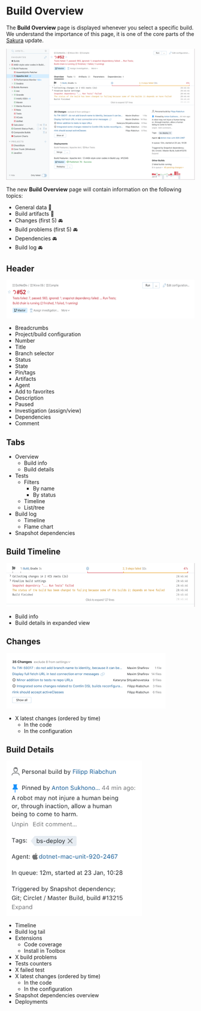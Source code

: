 # Build Overview
The __Build Overview__ page is displayed whenever you select a specific build.
We understand the importance of this page, it is one of the core parts of the [Sakura](Sakura.md) 
update.

<img src="Images/build_overview.png">

The new __Build Overview__ page will contain information on the following topics:

* General data :checkered_flag: 
* Build artifacts :checkered_flag: 
* Changes (first 5) :oncoming_automobile:
* Build problems (first 5) :oncoming_automobile:
* Dependencies :oncoming_automobile:
* Build log :oncoming_automobile:

## Header

<img height="103" width="621" src="Images/build_overview_header.png">

* Breadcrumbs 
* Project/build configuration
* Number
* Title 
* Branch selector 
* Status
* State
* Pin/tags
* Artifacts
* Agent
* Add to favorites 
* Description 
* Paused 
* Investigation (assign/view) 
* Dependencies 
* Comment

## Tabs 

[//]: <> (<img height="66" width="670" src="Images/build_overview_tabs.png">)

* Overview
    * Build info
    * Build details
* Tests
    * Filters
        * By name
        * By status
    * Timeline
  	* List/tree
* Build log
    * Timeline
    * Flame chart
* Snapshot dependencies

## Build Timeline

<img height="117" width="623" src="Images/build_overview_timeline.png">

* Build info
* Build details in expanded view 

[//]: <> ( ## Build Log)

## Changes

<img height="149" width="426" src="Images/build_overview_changes.png">

* X latest changes (ordered by time)
    * In the code
    * In the configuration

## Build Details

<img src="Images/build_overview_details.png">

* Timeline
* Build log tail
* Extensions
    * Code coverage
    * Install in Toolbox
* X build problems
* Tests counters
* X failed test
* X latest changes (ordered by time)
    * In the code
    * In the configuration
* Snapshot dependencies overview
* Deployments

[//]: <> ( ## Other Builds)
